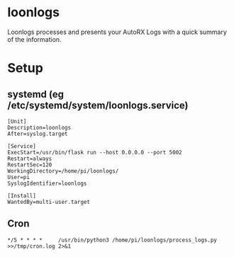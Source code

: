# loonlogs

Loonlogs processes and presents your AutoRX Logs with a quick summary of the information.

# Setup
## systemd (eg /etc/systemd/system/loonlogs.service)
```
[Unit]
Description=loonlogs
After=syslog.target

[Service]
ExecStart=/usr/bin/flask run --host 0.0.0.0 --port 5002
Restart=always
RestartSec=120
WorkingDirectory=/home/pi/loonlogs/
User=pi
SyslogIdentifier=loonlogs

[Install]
WantedBy=multi-user.target
```

## Cron
```
*/5 * * * *     /usr/bin/python3 /home/pi/loonlogs/process_logs.py >>/tmp/cron.log 2>&1
```
